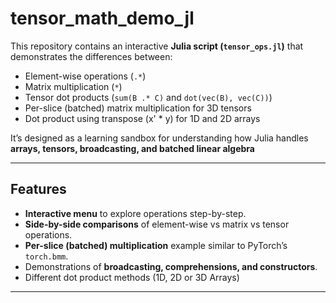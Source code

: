 # tensor_math_demo_jl

This repository contains an interactive **Julia script (`tensor_ops.jl`)** that demonstrates the differences between:
- Element-wise operations (`.*`)
- Matrix multiplication (`*`)
- Tensor dot products (`sum(B .* C)` and `dot(vec(B), vec(C))`)
- Per-slice (batched) matrix multiplication for 3D tensors
- Dot product using transpose (x' * y) for 1D and 2D arrays

It’s designed as a learning sandbox for understanding how Julia handles **arrays, tensors, broadcasting, and batched linear algebra** 

---

## Features
- **Interactive menu** to explore operations step-by-step.
- **Side-by-side comparisons** of element-wise vs matrix vs tensor operations.
- **Per-slice (batched) multiplication** example similar to PyTorch’s `torch.bmm`.
- Demonstrations of **broadcasting, comprehensions, and constructors**.
- Different dot product methods (1D, 2D or 3D Arrays)
---
